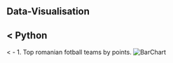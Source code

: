 ## Data-Visualisation  

## < Python
< - 1. Top romanian fotball teams by points. 
![BarChart](https://hnet.com/video-to-gif/viewimage/20220423-04-lVQ72Py1BabFctwR-wViLbA-hnet)
